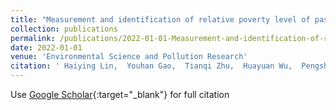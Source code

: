 ```yaml
---
title: "Measurement and identification of relative poverty level of pastoral areas: an analysis based on spatial layout"
collection: publications
permalink: /publications/2022-01-01-Measurement-and-identification-of-relative-poverty-level-of-pastoral-areas-an-analysis-based-on-spatial-layout.md
date: 2022-01-01
venue: 'Environmental Science and Pollution Research'
citation: ' Haiying Lin,  Youhan Gao,  Tianqi Zhu,  Huayuan Wu,  Pengshen Hou,  Wenlong Li,  Shuxia Hou,  Muhammad Arshad, &quot;Measurement and identification of relative poverty level of pastoral areas: an analysis based on spatial layout.&quot; Environmental Science and Pollution Research, 2022.'
---
```


Use [Google Scholar](https://scholar.google.com/scholar?q=Measurement+and+identification+of+relative+poverty+level+of+pastoral+areas:+an+analysis+based+on+spatial+layout){:target="_blank"} for full citation